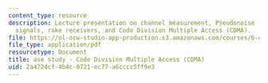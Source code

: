 ```yaml
---
content_type: resource
description: Lecture presentation on channel measurement, Pseudonoise (PN) probing
  signals, rake receivers, and Code Division Multiple Access (CDMA).
file: https://ol-ocw-studio-app-production.s3.amazonaws.com/courses/6-450-principles-of-digital-communication-i-fall-2009/2a4724cf4b4c0721ec77a6cccc5ff9e3_MIT6_450F09_slide24.pdf
file_type: application/pdf
resourcetype: Document
title: ase study - Code Division Multiple Access (CDMA)
uid: 2a4724cf-4b4c-0721-ec77-a6cccc5ff9e3
---
```

